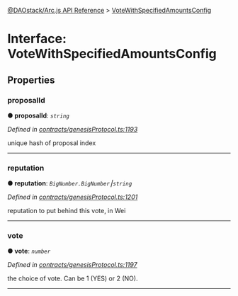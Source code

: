 [@DAOstack/Arc.js API Reference](../README.md) > [VoteWithSpecifiedAmountsConfig](../interfaces/votewithspecifiedamountsconfig.md)



# Interface: VoteWithSpecifiedAmountsConfig


## Properties
<a id="proposalid"></a>

###  proposalId

**●  proposalId**:  *`string`* 

*Defined in [contracts/genesisProtocol.ts:1193](https://github.com/daostack/arc.js/blob/0fff6d4/lib/contracts/genesisProtocol.ts#L1193)*



unique hash of proposal index




___

<a id="reputation"></a>

###  reputation

**●  reputation**:  *`BigNumber.BigNumber`⎮`string`* 

*Defined in [contracts/genesisProtocol.ts:1201](https://github.com/daostack/arc.js/blob/0fff6d4/lib/contracts/genesisProtocol.ts#L1201)*



reputation to put behind this vote, in Wei




___

<a id="vote"></a>

###  vote

**●  vote**:  *`number`* 

*Defined in [contracts/genesisProtocol.ts:1197](https://github.com/daostack/arc.js/blob/0fff6d4/lib/contracts/genesisProtocol.ts#L1197)*



the choice of vote. Can be 1 (YES) or 2 (NO).




___


